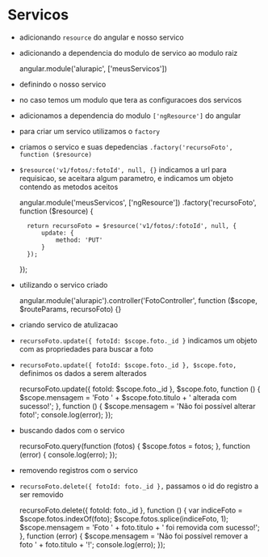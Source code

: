 # Servicos

* adicionando `resource` do angular e nosso servico

    <script src="js/services/meus-servicos.js"></script>
    <script src="js/lib/angular-resource.min.js"></script>

* adicionando a dependencia do modulo de servico ao modulo raiz

    angular.module('alurapic', ['meusServicos'])

* definindo o nosso servico
* no caso temos um modulo que tera as configuracoes dos servicos
* adicionamos a dependencia do modulo `['ngResource']` do angular
* para criar um servico utilizamos o `factory`
* criamos o servico e suas depedencias `.factory('recursoFoto', function ($resource)`
* `$resource('v1/fotos/:fotoId', null, {}` indicamos a url para requisicao, se aceitara algum parametro, e indicamos um objeto contendo as metodos aceitos

    angular.module('meusServicos', ['ngResource'])
    .factory('recursoFoto', function ($resource) {

        return recursoFoto = $resource('v1/fotos/:fotoId', null, {
            update: {
                method: 'PUT'
            }
        });

    });    

* utilizando o servico criado

    angular.module('alurapic').controller('FotoController', function ($scope, $routeParams, recursoFoto) {}

* criando servico de atulizacao
* `recursoFoto.update({ fotoId: $scope.foto._id }` indicamos um objeto com as propriedades para buscar a foto
* `recursoFoto.update({ fotoId: $scope.foto._id }, $scope.foto,` definimos os dados a serem alterados

    recursoFoto.update({ fotoId: $scope.foto._id }, $scope.foto, function () {
        $scope.mensagem = 'Foto ' + $scope.foto.titulo + ' alterada com sucesso!';
    }, function () {
        $scope.mensagem = 'Não foi possível alterar foto!';
        console.log(error);
    });    

* buscando dados com o servico

    recursoFoto.query(function (fotos) {
        $scope.fotos = fotos;
    }, function (error) {
        console.log(erro);
    });

* removendo registros com o servico
* `recursoFoto.delete({ fotoId: foto._id },` passamos o id do registro a ser removido

    recursoFoto.delete({ fotoId: foto._id }, function () {
        var indiceFoto = $scope.fotos.indexOf(foto);
        $scope.fotos.splice(indiceFoto, 1);
        $scope.mensagem = 'Foto ' + foto.titulo + ' foi removida com sucesso!';
    }, function (error) {
        $scope.mensagem = 'Não foi possível remover a foto ' + foto.titulo + '!';
        console.log(erro);
    });        